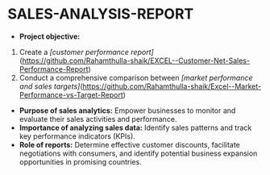 # SALES-ANALYSIS-REPORT
- **Project objective:** 
1. Create a _[customer performance report]_(https://github.com/Rahamthulla-shaik/EXCEL--Customer-Net-Sales-Performance-Report)
2. Conduct a comprehensive comparison between _[market performance and sales targets]_(https://github.com/Rahamthulla-shaik/Excel--Market-Performance-vs-Target-Report)
- **Purpose of sales analytics:** Empower businesses to monitor and evaluate their sales activities and performance.
- **Importance of analyzing sales data:** Identify sales patterns and track key performance indicators (KPIs).
- **Role of reports:** Determine effective customer discounts, facilitate negotiations with consumers, and identify potential business expansion opportunities in promising countries.
